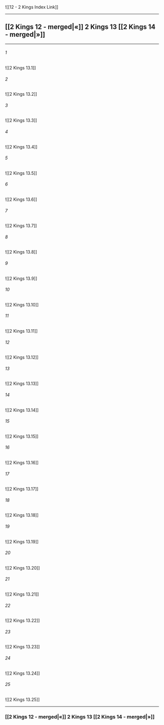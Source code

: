 ![[12 - 2 Kings Index Link]]

---
##  [[2 Kings 12 - merged|«]] 2 Kings 13 [[2 Kings 14 - merged|»]]

---

###### 1
![[2 Kings 13.1]] 

###### 2
![[2 Kings 13.2]] 

###### 3
![[2 Kings 13.3]] 

###### 4
![[2 Kings 13.4]]

###### 5 
![[2 Kings 13.5]] 

###### 6
![[2 Kings 13.6]] 

###### 7
![[2 Kings 13.7]] 

###### 8
![[2 Kings 13.8]] 

###### 9
![[2 Kings 13.9]] 

###### 10
![[2 Kings 13.10]] 

###### 11
![[2 Kings 13.11]] 

###### 12
![[2 Kings 13.12]]

###### 13
![[2 Kings 13.13]] 

###### 14
![[2 Kings 13.14]] 

###### 15
![[2 Kings 13.15]]

###### 16
![[2 Kings 13.16]] 

###### 17
![[2 Kings 13.17]]

###### 18
![[2 Kings 13.18]] 

###### 19
![[2 Kings 13.19]] 

###### 20
![[2 Kings 13.20]]

###### 21
![[2 Kings 13.21]] 

###### 22
![[2 Kings 13.22]] 

###### 23
![[2 Kings 13.23]]

###### 24
![[2 Kings 13.24]] 

###### 25
![[2 Kings 13.25]]


---
###  [[2 Kings 12 - merged|«]] 2 Kings 13 [[2 Kings 14 - merged|»]]